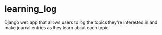 # learning_log
Django web app that allows users to log the topics they're interested in and make journal entries as they learn about each topic.
